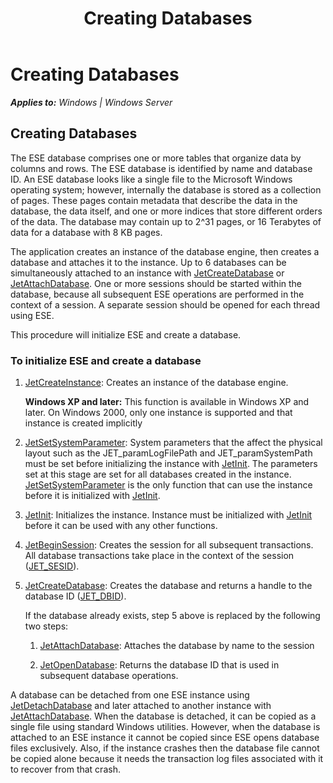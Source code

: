 ﻿---
title: Creating Databases
TOCTitle: Creating Databases
ms:assetid: d221144d-f777-4f8a-80ca-2ebdb77108dc
ms:mtpsurl: https://msdn.microsoft.com/library/Gg294100(v=EXCHG.10)
ms:contentKeyID: 32765715
ms.date: 04/11/2016
ms.topic: article
---

# Creating Databases


_**Applies to:** Windows | Windows Server_

## Creating Databases

The ESE database comprises one or more tables that organize data by columns and rows. The ESE database is identified by name and database ID. An ESE database looks like a single file to the Microsoft Windows operating system; however, internally the database is stored as a collection of pages. These pages contain metadata that describe the data in the database, the data itself, and one or more indices that store different orders of the data. The database may contain up to 2^31 pages, or 16 Terabytes of data for a database with 8 KB pages.

The application creates an instance of the database engine, then creates a database and attaches it to the instance. Up to 6 databases can be simultaneously attached to an instance with [JetCreateDatabase](./jetcreatedatabase-function.md) or [JetAttachDatabase](./jetattachdatabase-function.md). One or more sessions should be started within the database, because all subsequent ESE operations are performed in the context of a session. A separate session should be opened for each thread using ESE.

This procedure will initialize ESE and create a database.

### To initialize ESE and create a database

1.  [JetCreateInstance](./jetcreateinstance-function.md): Creates an instance of the database engine.
    
    **Windows XP and later:** This function is available in Windows XP and later. On Windows 2000, only one instance is supported and that instance is created implicitly

2.  [JetSetSystemParameter](./jetsetsystemparameter-function.md): System parameters that the affect the physical layout such as the JET_paramLogFilePath and JET_paramSystemPath must be set before initializing the instance with [JetInit](./jetinit-function.md). The parameters set at this stage are set for all databases created in the instance. [JetSetSystemParameter](./jetsetsystemparameter-function.md) is the only function that can use the instance before it is initialized with [JetInit](./jetinit-function.md).

3.  [JetInit](./jetinit-function.md): Initializes the instance. Instance must be initialized with [JetInit](./jetinit-function.md) before it can be used with any other functions.

4.  [JetBeginSession](./jetbeginsession-function.md): Creates the session for all subsequent transactions. All database transactions take place in the context of the session ([JET_SESID](./jet-sesid.md)).

5.  [JetCreateDatabase](./jetcreatedatabase-function.md): Creates the database and returns a handle to the database ID ([JET_DBID](./jet-dbid.md)).
    
    If the database already exists, step 5 above is replaced by the following two steps:
    
    1.  [JetAttachDatabase](./jetattachdatabase-function.md): Attaches the database by name to the session
    
    2.  [JetOpenDatabase](./jetopendatabase-function.md): Returns the database ID that is used in subsequent database operations.

A database can be detached from one ESE instance using [JetDetachDatabase](./jetdetachdatabase-function.md) and later attached to another instance with [JetAttachDatabase](./jetattachdatabase-function.md). When the database is detached, it can be copied as a single file using standard Windows utilities. However, when the database is attached to an ESE instance it cannot be copied since ESE opens database files exclusively. Also, if the instance crashes then the database file cannot be copied alone because it needs the transaction log files associated with it to recover from that crash.